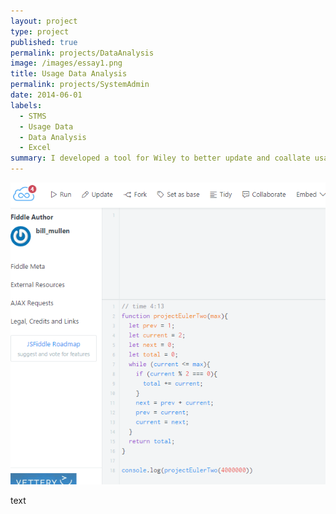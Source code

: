 ```yaml
---
layout: project
type: project
published: true
permalink: projects/DataAnalysis
image: /images/essay1.png
title: Usage Data Analysis
permalink: projects/SystemAdmin
date: 2014-06-01
labels:
  - STMS
  - Usage Data
  - Data Analysis
  - Excel
summary: I developed a tool for Wiley to better update and coallate usage data from multiple sources.
---
```


<img class="ui medium right floated rounded image" src="/images/essay1.png">

text
